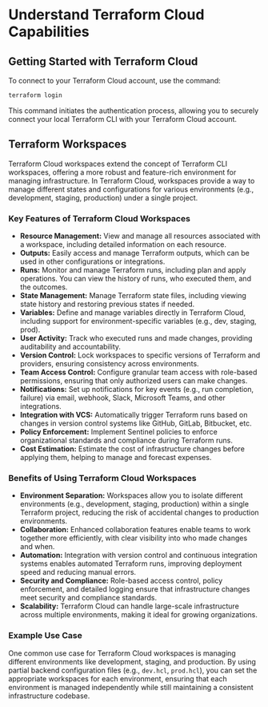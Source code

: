 # Understand Terraform Cloud Capabilities

## Getting Started with Terraform Cloud

To connect to your Terraform Cloud account, use the command:

```bash
terraform login
```

This command initiates the authentication process, allowing you to securely connect your local Terraform CLI with your Terraform Cloud account.

## Terraform Workspaces

Terraform Cloud workspaces extend the concept of Terraform CLI workspaces, offering a more robust and feature-rich environment for managing infrastructure. In Terraform Cloud, workspaces provide a way to manage different states and configurations for various environments (e.g., development, staging, production) under a single project.

### Key Features of Terraform Cloud Workspaces

- **Resource Management:** View and manage all resources associated with a workspace, including detailed information on each resource.
- **Outputs:** Easily access and manage Terraform outputs, which can be used in other configurations or integrations.
- **Runs:** Monitor and manage Terraform runs, including plan and apply operations. You can view the history of runs, who executed them, and the outcomes.
- **State Management:** Manage Terraform state files, including viewing state history and restoring previous states if needed.
- **Variables:** Define and manage variables directly in Terraform Cloud, including support for environment-specific variables (e.g., dev, staging, prod).
- **User Activity:** Track who executed runs and made changes, providing auditability and accountability.
- **Version Control:** Lock workspaces to specific versions of Terraform and providers, ensuring consistency across environments.
- **Team Access Control:** Configure granular team access with role-based permissions, ensuring that only authorized users can make changes.
- **Notifications:** Set up notifications for key events (e.g., run completion, failure) via email, webhook, Slack, Microsoft Teams, and other integrations.
- **Integration with VCS:** Automatically trigger Terraform runs based on changes in version control systems like GitHub, GitLab, Bitbucket, etc.
- **Policy Enforcement:** Implement Sentinel policies to enforce organizational standards and compliance during Terraform runs.
- **Cost Estimation:** Estimate the cost of infrastructure changes before applying them, helping to manage and forecast expenses.

### Benefits of Using Terraform Cloud Workspaces

- **Environment Separation:** Workspaces allow you to isolate different environments (e.g., development, staging, production) within a single Terraform project, reducing the risk of accidental changes to production environments.
- **Collaboration:** Enhanced collaboration features enable teams to work together more efficiently, with clear visibility into who made changes and when.
- **Automation:** Integration with version control and continuous integration systems enables automated Terraform runs, improving deployment speed and reducing manual errors.
- **Security and Compliance:** Role-based access control, policy enforcement, and detailed logging ensure that infrastructure changes meet security and compliance standards.
- **Scalability:** Terraform Cloud can handle large-scale infrastructure across multiple environments, making it ideal for growing organizations.

### Example Use Case

One common use case for Terraform Cloud workspaces is managing different environments like development, staging, and production. By using partial backend configuration files (e.g., `dev.hcl`, `prod.hcl`), you can set the appropriate workspaces for each environment, ensuring that each environment is managed independently while still maintaining a consistent infrastructure codebase.
